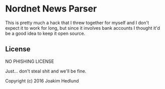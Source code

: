 # Nordnet News Parser

This is pretty much a hack that I threw together for myself and I don't expect it to work for long, but since it involves bank accounts I thought it'd be a good idea to keep it open source.

## License

NO PHISHING LICENSE

Just... don't steal shit and we'll be fine.

Copyright (c) 2016 Joakim Hedlund
